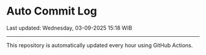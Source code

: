 # Auto Commit Log

Last updated: Wednesday, 03-09-2025 15:18 WIB

---

This repository is automatically updated every hour using GitHub Actions.
